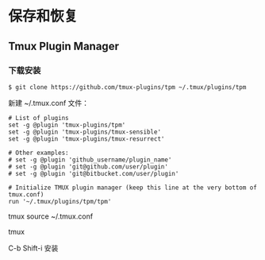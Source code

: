 # 保存和恢复

## Tmux Plugin Manager

### 下载安装

```
$ git clone https://github.com/tmux-plugins/tpm ~/.tmux/plugins/tpm
```

新建 ~/.tmux.conf 文件：

```
# List of plugins
set -g @plugin 'tmux-plugins/tpm'
set -g @plugin 'tmux-plugins/tmux-sensible'
set -g @plugin 'tmux-plugins/tmux-resurrect'

# Other examples:
# set -g @plugin 'github_username/plugin_name'
# set -g @plugin 'git@github.com/user/plugin'
# set -g @plugin 'git@bitbucket.com/user/plugin'

# Initialize TMUX plugin manager (keep this line at the very bottom of tmux.conf)
run '~/.tmux/plugins/tpm/tpm'
```

tmux source ~/.tmux.conf

tmux

C-b Shift-i 安装